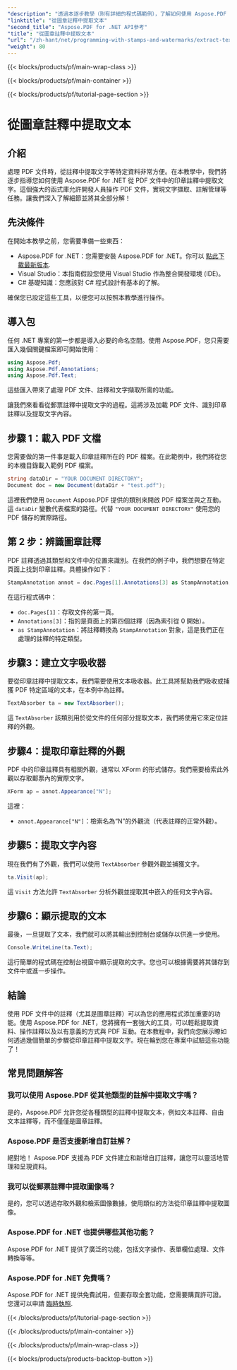 ```yaml
---
"description": "透過本逐步教學（附有詳細的程式碼範例），了解如何使用 Aspose.PDF for .NET 從 PDF 中的印章註解中提取文字。"
"linktitle": "從圖章註釋中提取文本"
"second_title": "Aspose.PDF for .NET API參考"
"title": "從圖章註釋中提取文本"
"url": "/zh-hant/net/programming-with-stamps-and-watermarks/extract-text-from-stamp-annotation/"
"weight": 80
---
```


{{< blocks/products/pf/main-wrap-class >}}

{{< blocks/products/pf/main-container >}}

{{< blocks/products/pf/tutorial-page-section >}}

# 從圖章註釋中提取文本

## 介紹

處理 PDF 文件時，從註釋中提取文字等特定資料非常方便。在本教學中，我們將逐步指導您如何使用 Aspose.PDF for .NET 從 PDF 文件中的印章註釋中提取文字。這個強大的函式庫允許開發人員操作 PDF 文件，實現文字擷取、註解管理等任務。讓我們深入了解細節並將其全部分解！

## 先決條件

在開始本教學之前，您需要準備一些東西：

- Aspose.PDF for .NET：您需要安裝 Aspose.PDF for .NET。你可以 [點此下載最新版本](https://releases。aspose.com/pdf/net/).
- Visual Studio：本指南假設您使用 Visual Studio 作為整合開發環境 (IDE)。
- C# 基礎知識：您應該對 C# 程式設計有基本的了解。

確保您已設定這些工具，以便您可以按照本教學進行操作。

## 導入包

任何 .NET 專案的第一步都是導入必要的命名空間。使用 Aspose.PDF，您只需要匯入幾個關鍵檔案即可開始使用：

```csharp
using Aspose.Pdf;
using Aspose.Pdf.Annotations;
using Aspose.Pdf.Text;
```

這些匯入帶來了處理 PDF 文件、註釋和文字擷取所需的功能。

讓我們來看看從郵票註釋中提取文字的過程。這將涉及加載 PDF 文件、識別印章註釋以及提取文字內容。

## 步驟 1：載入 PDF 文檔

您需要做的第一件事是載入印章註釋所在的 PDF 檔案。在此範例中，我們將從您的本機目錄載入範例 PDF 檔案。

```csharp
string dataDir = "YOUR DOCUMENT DIRECTORY";
Document doc = new Document(dataDir + "test.pdf");
```

這裡我們使用 `Document` Aspose.PDF 提供的類別來開啟 PDF 檔案並與之互動。這 `dataDir` 變數代表檔案的路徑。代替 `"YOUR DOCUMENT DIRECTORY"` 使用您的 PDF 儲存的實際路徑。

## 第 2 步：辨識圖章註釋

PDF 註釋透過其類型和文件中的位置來識別。在我們的例子中，我們想要在特定頁面上找到印章註釋。具體操作如下：

```csharp
StampAnnotation annot = doc.Pages[1].Annotations[3] as StampAnnotation;
```

在這行程式碼中：
- `doc.Pages[1]`：存取文件的第一頁。
- `Annotations[3]`：指的是頁面上的第四個註釋（因為索引從 0 開始）。
- `as StampAnnotation`：將註釋轉換為 `StampAnnotation` 對象，這是我們正在處理的註釋的特定類型。

## 步驟3：建立文字吸收器

要從印章註釋中提取文本，我們需要使用文本吸收器。此工具將幫助我們吸收或捕獲 PDF 特定區域的文本，在本例中為註釋。

```csharp
TextAbsorber ta = new TextAbsorber();
```

這 `TextAbsorber` 該類別用於從文件的任何部分提取文本，我們將使用它來定位註釋的外觀。

## 步驟4：提取印章註釋的外觀

PDF 中的印章註釋具有相關外觀，通常以 XForm 的形式儲存。我們需要檢索此外觀以存取郵票內的實際文字。

```csharp
XForm ap = annot.Appearance["N"];
```

這裡：
- `annot.Appearance["N"]`：檢索名為“N”的外觀流（代表註釋的正常外觀）。

## 步驟5：提取文字內容

現在我們有了外觀，我們可以使用 `TextAbsorber` 參觀外觀並捕獲文字。

```csharp
ta.Visit(ap);
```

這 `Visit` 方法允許 `TextAbsorber` 分析外觀並提取其中嵌入的任何文字內容。

## 步驟6：顯示提取的文本

最後，一旦提取了文本，我們就可以將其輸出到控制台或儲存以供進一步使用。

```csharp
Console.WriteLine(ta.Text);
```

這行簡單的程式碼在控制台視窗中顯示提取的文字。您也可以根據需要將其儲存到文件中或進一步操作。

## 結論

使用 PDF 文件中的註釋（尤其是圖章註釋）可以為您的應用程式添加重要的功能。使用 Aspose.PDF for .NET，您將擁有一套強大的工具，可以輕鬆提取資料、操作註釋以及以有意義的方式與 PDF 互動。在本教程中，我們向您展示瞭如何透過幾個簡單的步驟從印章註釋中提取文字。現在輪到您在專案中試驗這些功能了！

## 常見問題解答

### 我可以使用 Aspose.PDF 從其他類型的註解中提取文字嗎？  
是的，Aspose.PDF 允許您從各種類型的註釋中提取文本，例如文本註釋、自由文本註釋等，而不僅僅是圖章註釋。

### Aspose.PDF 是否支援新增自訂註解？  
絕對地！ Aspose.PDF 支援為 PDF 文件建立和新增自訂註釋，讓您可以靈活地管理和呈現資料。

### 我可以從郵票註釋中提取圖像嗎？  
是的，您可以透過存取外觀和檢索圖像數據，使用類似的方法從印章註釋中提取圖像。

### Aspose.PDF for .NET 也提供哪些其他功能？  
Aspose.PDF for .NET 提供了廣泛的功能，包括文字操作、表單欄位處理、文件轉換等等。

### Aspose.PDF for .NET 免費嗎？  
Aspose.PDF for .NET 提供免費試用，但要存取全套功能，您需要購買許可證。您還可以申請 [臨時執照](https://purchase。aspose.com/temporary-license/).

{{< /blocks/products/pf/tutorial-page-section >}}

{{< /blocks/products/pf/main-container >}}

{{< /blocks/products/pf/main-wrap-class >}}

{{< blocks/products/products-backtop-button >}}